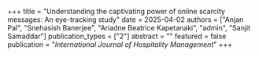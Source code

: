 +++
title = "Understanding the captivating power of online scarcity messages: An eye-tracking study"
date = 2025-04-02
authors = ["Anjan Pal", "Snehasish Banerjee", "Ariadne Beatrice Kapetanaki", "admin", "Sanjit Samaddar"]
publication_types = ["2"]
abstract = ""
featured = false
publication = "*International Journal of Hospitality Management*"
+++